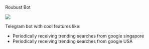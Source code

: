Roubust Bot

<a href="https://www.python.org/">
  <img src="https://img.shields.io/badge/built%20with-Python3-red.svg" />
</a>

Telegram bot with cool features like:
 - Periodically receiving trending searches from google singapore
 - Periodically receiving trending searches from google USA
 

